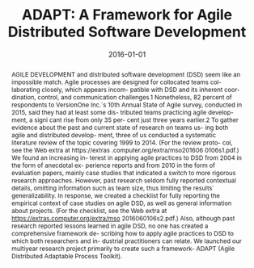 ---
abstract: AGILE DEVELOPMENT and distributed software development (DSD) seem like an
  impossible match. Agile processes are designed for collocated teams col- laborating
  closely, which appears incom- patible with DSD and its inherent coor- dination,
  control, and communication challenges.1 Nonetheless, 82 percent of respondents to
  VersionOne Inc.´s 10th Annual State of Agile survey, conducted in 2015, said they
  had at least some dis- tributed teams practicing agile develop- ment, a signi cant
  rise from only 35 per- cent just three years earlier.2 To gather evidence about
  the past and current state of research on teams us- ing both agile and distributed
  develop- ment, three of us conducted a systematic literature review of the topic
  covering 1999 to 2014. (For the review proto- col, see the Web extra at https://extras
  .computer.org/extra/mso201606 0106s1.pdf.) We found an increasing in- terest in
  applying agile practices to DSD from 2004 in the form of anecdotal ex- perience
  reports and from 2010 in the form of evaluation papers, mainly case studies that
  indicated a switch to more rigorous research approaches. However, past research
  seldom fully reported contextual details, omitting information such as team size,
  thus limiting the results´ generalizability. In response, we created a checklist
  for fully reporting the empirical context of case studies on agile DSD, as well
  as general information about projects. (For the checklist, see the Web extra at
  https://extras.computer.org/extra/mso 2016060106s2.pdf.) Also, although past research
  reported lessons learned in agile DSD, no one has created a comprehensive framework
  de- scribing how to apply agile practices to DSD to which both researchers and in-
  dustrial practitioners can relate. We launched our multiyear research project primarily
  to create such a framework- ADAPT (Agile Distributed Adaptable Process Toolkit).
authors:
- Raoul Vallon
- Stefan Strobl
- Mario Bernhart
- Rafael Prikladnicki
- Thomas Grechenig
date: '2016-01-01'
featured: false
links:
- name: Publik
  url: https://publik.tuwien.ac.at/showentry.php?ID=257821&lang=2
publication_types:
- '2'
publishDate: '2016-01-01'
title: 'ADAPT: A Framework for Agile Distributed Software Development'
url_pdf: ''
---